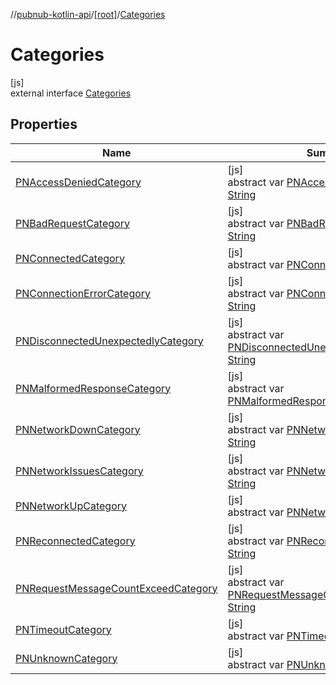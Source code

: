 //[pubnub-kotlin-api](../../../index.md)/[[root]](../index.md)/[Categories](index.md)

# Categories

[js]\
external interface [Categories](index.md)

## Properties

| Name | Summary |
|---|---|
| [PNAccessDeniedCategory](-p-n-access-denied-category.md) | [js]<br>abstract var [PNAccessDeniedCategory](-p-n-access-denied-category.md): [String](https://kotlinlang.org/api/core/kotlin-stdlib/kotlin/-string/index.html) |
| [PNBadRequestCategory](-p-n-bad-request-category.md) | [js]<br>abstract var [PNBadRequestCategory](-p-n-bad-request-category.md): [String](https://kotlinlang.org/api/core/kotlin-stdlib/kotlin/-string/index.html) |
| [PNConnectedCategory](-p-n-connected-category.md) | [js]<br>abstract var [PNConnectedCategory](-p-n-connected-category.md): [String](https://kotlinlang.org/api/core/kotlin-stdlib/kotlin/-string/index.html) |
| [PNConnectionErrorCategory](-p-n-connection-error-category.md) | [js]<br>abstract var [PNConnectionErrorCategory](-p-n-connection-error-category.md): [String](https://kotlinlang.org/api/core/kotlin-stdlib/kotlin/-string/index.html) |
| [PNDisconnectedUnexpectedlyCategory](-p-n-disconnected-unexpectedly-category.md) | [js]<br>abstract var [PNDisconnectedUnexpectedlyCategory](-p-n-disconnected-unexpectedly-category.md): [String](https://kotlinlang.org/api/core/kotlin-stdlib/kotlin/-string/index.html) |
| [PNMalformedResponseCategory](-p-n-malformed-response-category.md) | [js]<br>abstract var [PNMalformedResponseCategory](-p-n-malformed-response-category.md): [String](https://kotlinlang.org/api/core/kotlin-stdlib/kotlin/-string/index.html) |
| [PNNetworkDownCategory](-p-n-network-down-category.md) | [js]<br>abstract var [PNNetworkDownCategory](-p-n-network-down-category.md): [String](https://kotlinlang.org/api/core/kotlin-stdlib/kotlin/-string/index.html) |
| [PNNetworkIssuesCategory](-p-n-network-issues-category.md) | [js]<br>abstract var [PNNetworkIssuesCategory](-p-n-network-issues-category.md): [String](https://kotlinlang.org/api/core/kotlin-stdlib/kotlin/-string/index.html) |
| [PNNetworkUpCategory](-p-n-network-up-category.md) | [js]<br>abstract var [PNNetworkUpCategory](-p-n-network-up-category.md): [String](https://kotlinlang.org/api/core/kotlin-stdlib/kotlin/-string/index.html) |
| [PNReconnectedCategory](-p-n-reconnected-category.md) | [js]<br>abstract var [PNReconnectedCategory](-p-n-reconnected-category.md): [String](https://kotlinlang.org/api/core/kotlin-stdlib/kotlin/-string/index.html) |
| [PNRequestMessageCountExceedCategory](-p-n-request-message-count-exceed-category.md) | [js]<br>abstract var [PNRequestMessageCountExceedCategory](-p-n-request-message-count-exceed-category.md): [String](https://kotlinlang.org/api/core/kotlin-stdlib/kotlin/-string/index.html) |
| [PNTimeoutCategory](-p-n-timeout-category.md) | [js]<br>abstract var [PNTimeoutCategory](-p-n-timeout-category.md): [String](https://kotlinlang.org/api/core/kotlin-stdlib/kotlin/-string/index.html) |
| [PNUnknownCategory](-p-n-unknown-category.md) | [js]<br>abstract var [PNUnknownCategory](-p-n-unknown-category.md): [String](https://kotlinlang.org/api/core/kotlin-stdlib/kotlin/-string/index.html) |
